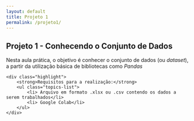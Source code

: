 ```yaml
---
layout: default
title: Projeto 1
permalink: /projeto1/
---
```


<div class="content-grid">
  <div class="card fade-in" style="animation-delay: 0.4s;">
    <h2> Projeto 1 - Conhecendo o Conjunto de Dados </h2>
    <p>Nesta aula prática, o objetivo é conhecer o conjunto de dados (ou <i>dataset</i>), a partir da utilização básica de bibliotecas como <i>Pandas</i></p>

    <div class="highlight">
        <strong>Requisitos para a realização:</strong>
        <ul class="topics-list">
            <li> Arquivo em formato .xlsx ou .csv contendo os dados a serem trabalhados</li>
            <li> Google Colab</li>
        </ul>
    </div>
  </div>
</div>
